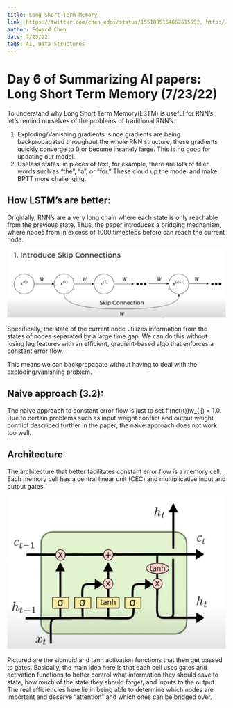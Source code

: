 ```yaml
---
title: Long Short Term Memory
link: https://twitter.com/chen_eddi/status/1551885164862615552, http://www.bioinf.jku.at/publications/older/2604.pdf
author: Edward Chen
date: 7/23/22
tags: AI, Data Structures
---
```


# Day 6 of Summarizing AI papers: Long Short Term Memory (7/23/22)

To understand why Long Short Term Memory(LSTM) is useful for RNN’s, let’s remind ourselves of the problems of traditional RNN’s.

1. Exploding/Vanishing gradients: since gradients are being backpropagated throughout the whole RNN structure, these gradients quickly converge to 0 or become insanely large. This is no good for updating our model.
2. Useless states: in pieces of text, for example, there are lots of filler words such as “the”, “a”, or “for.” These cloud up the model and make BPTT more challenging.

## How LSTM’s are better:

Originally, RNN’s are a very long chain where each state is only reachable from the previous state. Thus, the paper introduces a bridging mechanism, where nodes from in excess of 1000 timesteps before can reach the current node.

![](img/07_23_LSTM_DS.jpeg)

Specifically, the state of the current node utilizes information from the states of nodes separated by a large time gap. We can do this without losing lag features with an efficient, gradient-based algo that enforces a constant error flow.

This means we can backpropagate without having to deal with the exploding/vanishing problem.

## Naive approach (3.2):

The naive approach to constant error flow is just to set f’(net(t))w_(jj) = 1.0. Due to certain problems such as input weight conflict and output weight conflict described further in the paper, the naive approach does not work too well.

## Architecture 

The architecture that better facilitates constant error flow is a memory cell. Each memory cell has a central linear unit (CEC) and multiplicative input and output gates.

![](img/07_23_LSTM_gates.png)

Pictured are the sigmoid and tanh activation functions that then get passed to gates. Basically, the main idea here is that each cell uses gates and activation functions to better control what information they should save to state, how much of the state they should forget, and inputs to the output. The real efficiencies here lie in being able to determine which nodes are important and deserve “attention” and which ones can be bridged over.

